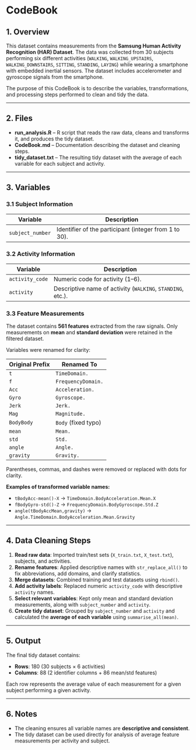 # CodeBook

## 1. Overview

This dataset contains measurements from the **Samsung Human Activity Recognition (HAR) Dataset**. The data was collected from 30 subjects performing six different activities (`WALKING`, `WALKING_UPSTAIRS`, `WALKING_DOWNSTAIRS`, `SITTING`, `STANDING`, `LAYING`) while wearing a smartphone with embedded inertial sensors. The dataset includes accelerometer and gyroscope signals from the smartphone.

The purpose of this CodeBook is to describe the variables, transformations, and processing steps performed to clean and tidy the data.

---

## 2. Files

- **run_analysis.R** – R script that reads the raw data, cleans and transforms it, and produces the tidy dataset.  
- **CodeBook.md** – Documentation describing the dataset and cleaning steps.  
- **tidy_dataset.txt** – The resulting tidy dataset with the average of each variable for each subject and activity.

---

## 3. Variables

### 3.1 Subject Information

| Variable | Description |
|----------|-------------|
| `subject_number` | Identifier of the participant (integer from 1 to 30). |

### 3.2 Activity Information

| Variable | Description |
|----------|-------------|
| `activity_code` | Numeric code for activity (1–6). |
| `activity` | Descriptive name of activity (`WALKING`, `STANDING`, etc.). |

### 3.3 Feature Measurements

The dataset contains **561 features** extracted from the raw signals. Only measurements on **mean** and **standard deviation** were retained in the filtered dataset.  

Variables were renamed for clarity:

| Original Prefix | Renamed To |
|----------------|-----------|
| `t` | `TimeDomain.` |
| `f` | `FrequencyDomain.` |
| `Acc` | `Acceleration.` |
| `Gyro` | `Gyroscope.` |
| `Jerk` | `Jerk.` |
| `Mag` | `Magnitude.` |
| `BodyBody` | `Body` (fixed typo) |
| `mean` | `Mean.` |
| `std` | `Std.` |
| `angle` | `Angle.` |
| `gravity` | `Gravity.` |

Parentheses, commas, and dashes were removed or replaced with dots for clarity.

**Examples of transformed variable names:**

- `tBodyAcc-mean()-X` → `TimeDomain.BodyAcceleration.Mean.X`  
- `fBodyGyro-std()-Z` → `FrequencyDomain.BodyGyroscope.Std.Z`  
- `angle(tBodyAccMean,gravity)` → `Angle.TimeDomain.BodyAcceleration.Mean.Gravity`

---

## 4. Data Cleaning Steps

1. **Read raw data**: Imported train/test sets (`X_train.txt`, `X_test.txt`), subjects, and activities.  
2. **Rename features**: Applied descriptive names with `str_replace_all()` to fix abbreviations, add domains, and clarify statistics.  
3. **Merge datasets**: Combined training and test datasets using `rbind()`.  
4. **Add activity labels**: Replaced numeric `activity_code` with descriptive `activity` names.  
5. **Select relevant variables**: Kept only mean and standard deviation measurements, along with `subject_number` and `activity`.  
6. **Create tidy dataset**: Grouped by `subject_number` and `activity` and calculated the **average of each variable** using `summarise_all(mean)`.

---

## 5. Output

The final tidy dataset contains:

- **Rows**: 180 (30 subjects × 6 activities)  
- **Columns**: 88 (2 identifier columns + 86 mean/std features)  

Each row represents the average value of each measurement for a given subject performing a given activity.

---

## 6. Notes

- The cleaning ensures all variable names are **descriptive and consistent**.  
- The tidy dataset can be used directly for analysis of average feature measurements per activity and subject.
